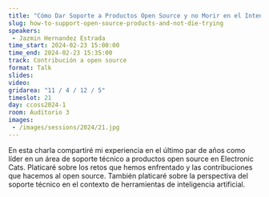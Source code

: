 ```yaml
---
title: "Cómo Dar Soporte a Productos Open Source y no Morir en el Intento"
slug: how-to-support-open-source-products-and-not-die-trying
speakers:
 - Jazmin Hernandez Estrada
time_start: 2024-02-23 15:00:00
time_end: 2024-02-23 15:35:00
track: Contribución a open source
format: Talk
slides: 
video: 
gridarea: "11 / 4 / 12 / 5"
timeslot: 21
day: ccoss2024-1
room: Auditorio 3
images: 
 - /images/sessions/2024/21.jpg
---
```


En esta charla compartiré mi experiencia en el último par de años como líder en un área de soporte técnico a productos open source en Electronic Cats. Platicaré sobre los retos que hemos enfrentado y las contribuciones que hacemos al open source. También platicaré sobre la perspectiva del soporte técnico en el contexto de herramientas de inteligencia artificial.
